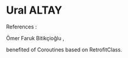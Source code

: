 # Ural ALTAY  

References : 

Ömer Faruk Bitikçioğlu , 

benefited of Coroutines based on RetrofitClass.
